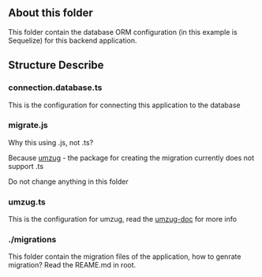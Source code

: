 ## About this folder

This folder contain the database ORM configuration (in this example is Sequelize) for this backend application.

## Structure Describe

### connection.database.ts

This is the configuration for connecting this application to the database

### migrate.js

Why this using .js, not .ts?

Because [umzug](https://www.npmjs.com/package/umzug) - the package for creating the migration currently does not support .ts

Do not change anything in this folder

### umzug.ts

This is the configuration for umzug, read the [umzug-doc](https://www.npmjs.com/package/umzug) for more info

### ./migrations

This folder contain the migration files of the application, how to genrate migration? Read the REAME.md in root.
